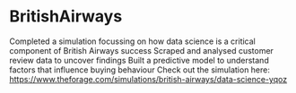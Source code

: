 # BritishAirways
Completed a simulation focussing on how data science is a critical component of British Airways success Scraped and analysed customer review data to uncover findings Built a predictive model to understand factors that influence buying behaviour Check out the simulation here: https://www.theforage.com/simulations/british-airways/data-science-yqoz
